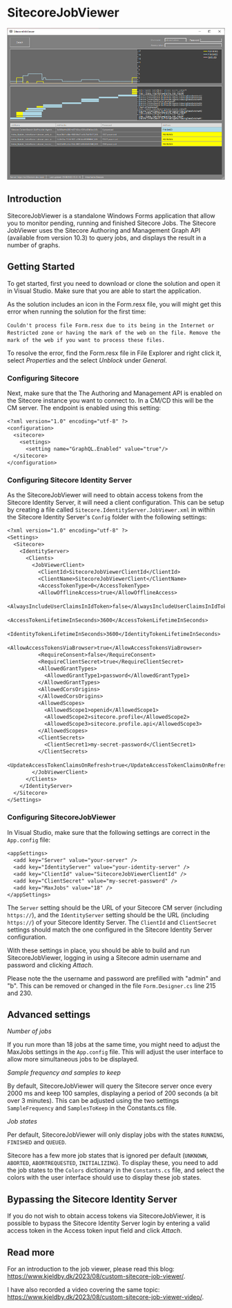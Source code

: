 # SitecoreJobViewer

![Example](https://raw.githubusercontent.com/kristofferkjeldby/SitecoreJobViewer/main/readme.png)

## Introduction

SitecoreJobViewer is a standalone Windows Forms application that allow you to monitor pending, running and finished Sitecore Jobs. The Sitecore JobViewer uses the Sitecore Authoring and Management Graph API (available from version 10.3) to query jobs, and displays the result in a number of graphs.

## Getting Started

To get started, first you need to download or clone the solution and open it in Visual Studio. Make sure that you are able to start the application.

As the solution includes an icon in the Form.resx file, you will might get this error when running the solution for the first time:

`Couldn't process file Form.resx due to its being in the Internet or Restricted zone or having the mark of the web on the file. Remove the mark of the web if you want to process these files.`

To resolve the error, find the Form.resx file in File Explorer and right click it, select *Properties* and the select *Unblock* under *General*.

### Configuring Sitecore

Next, make sure that the The Authoring and Management API is enabled on the Sitecore instance you want to connect to. In a CM/CD this will be the CM server. The endpoint is enabled using this setting:

```
<?xml version="1.0" encoding="utf-8" ?>
<configuration>
  <sitecore>
    <settings>
      <setting name="GraphQL.Enabled" value="true"/>
  </sitecore>
</configuration>
```
### Configuring Sitecore Identity Server

As the SitecoreJobViewer will need to obtain access tokens from the Sitecore Identity Server, it will need a client configuration. This can be setup by creating a file called `Sitecore.IdentityServer.JobViewer.xml` in within the Sitecore Identity Server's `Config` folder with the following settings:

```
<?xml version="1.0" encoding="utf-8" ?>
<Settings>
  <Sitecore>
    <IdentityServer>
      <Clients>
        <JobViewerClient>
          <ClientId>SitecoreJobViewerClientId</ClientId>
          <ClientName>SitecoreJobViewerClient</ClientName>
          <AccessTokenType>0</AccessTokenType>
          <AllowOfflineAccess>true</AllowOfflineAccess>
          <AlwaysIncludeUserClaimsInIdToken>false</AlwaysIncludeUserClaimsInIdToken>
          <AccessTokenLifetimeInSeconds>3600</AccessTokenLifetimeInSeconds>
          <IdentityTokenLifetimeInSeconds>3600</IdentityTokenLifetimeInSeconds>
          <AllowAccessTokensViaBrowser>true</AllowAccessTokensViaBrowser>
          <RequireConsent>false</RequireConsent>
          <RequireClientSecret>true</RequireClientSecret>
          <AllowedGrantTypes>
            <AllowedGrantType1>password</AllowedGrantType1>
          </AllowedGrantTypes>
          <AllowedCorsOrigins>
          </AllowedCorsOrigins>
          <AllowedScopes>
            <AllowedScope1>openid</AllowedScope1>
            <AllowedScope2>sitecore.profile</AllowedScope2>
            <AllowedScope3>sitecore.profile.api</AllowedScope3>
          </AllowedScopes>
          <ClientSecrets>
            <ClientSecret1>my-secret-password</ClientSecret1>
          </ClientSecrets>
          <UpdateAccessTokenClaimsOnRefresh>true</UpdateAccessTokenClaimsOnRefresh>
        </JobViewerClient>
      </Clients>
    </IdentityServer>
  </Sitecore>
</Settings>
```

### Configuring SitecoreJobViewer

In Visual Studio, make sure that the following settings are correct in the `App.config` file:

```
<appSettings>
  <add key="Server" value="your-server" />
  <add key="IdentityServer" value="your-identity-server" />
  <add key="ClientId" value="SitecoreJobViewerClientId" />
  <add key="ClientSecret" value="my-secret-password" />
  <add key="MaxJobs" value="18" />
</appSettings>
```

The `Server` setting should be the URL of your Sitecore CM server (including `https://`), and the `IdentityServer` setting should be the URL (including `https://`) of your Sitecore Identity Server. The `ClientId` and `ClientSecret` settings should match the one configured in the Sitecore Identity Server configuration.

With these settings in place, you should be able to build and run SitecoreJobViewer, logging in using a Sitecore admin username and password and clicking *Attach*. 

Please note the the username and password are prefilled with "admin" and "b". This can be removed or changed in the file `Form.Designer.cs` line 215 and 230.

## Advanced settings

*Number of jobs*

If you run more than 18 jobs at the same time, you might need to adjust the MaxJobs settings in the `App.config` file. This will adjust the user interface to allow more simultaneous jobs to be displayed.

*Sample frequency and samples to keep*

By default, SitecoreJobViewer will query the Sitecore server once every 2000 ms and keep 100 samples, displaying a period of 200 seconds (a bit over 3 minutes). This can be adjusted using the two settings `SampleFrequency` and `SamplesToKeep` in the Constants.cs file.

*Job states*

Per default, SitecoreJobViewer will only display jobs with the states `RUNNING`, `FINISHED` and `QUEUED`. 

Sitecore has a few more job states that is ignored per default (`UNKNOWN`, `ABORTED`, `ABORTREQUESTED`, `INITIALIZING`). To display these, you need to add the job states to the `Colors` dictionary in the `Constants.cs` file, and select the colors with the user interface should use to display these job states.

## Bypassing the Sitecore Identity Server

If you do not wish to obtain access tokens via SitecoreJobViewer, it is possible to bypass the Sitecore Identity Server login by entering a valid access token in the Access token input field and click *Attach*.

## Read more

For an introduction to the job viewer, please read this blog: https://www.kjeldby.dk/2023/08/custom-sitecore-job-viewer/.

I have also recorded a video covering the same topic: https://www.kjeldby.dk/2023/08/custom-sitecore-job-viewer-video/.
